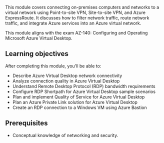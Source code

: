 This module covers connecting on-premises computers and networks to a virtual network using Point-to-site VPN, Site-to-site VPN, and Azure ExpressRoute. It discusses how to filter network traffic, route network traffic, and integrate Azure services into an Azure virtual network.

This module aligns with the exam AZ-140: Configuring and Operating Microsoft Azure Virtual Desktop.

## Learning objectives

After completing this module, you'll be able to:

 -  Describe Azure Virtual Desktop network connectivity
 -  Analyze connection quality in Azure Virtual Desktop
 -  Understand Remote Desktop Protocol (RDP) bandwidth requirements
 -  Configure RDP Shortpath for Azure Virtual Desktop sample scenarios<br>
 -  Plan and implement Quality of Service for Azure Virtual Desktop
 -  Plan an Azure Private Link solution for Azure Virtual Desktop
 -  Create an RDP connection to a Windows VM using Azure Bastion

## Prerequisites

 -  Conceptual knowledge of networking and security.
